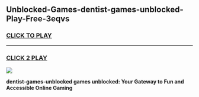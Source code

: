 
## Unblocked-Games-dentist-games-unblocked-Play-Free-3eqvs
<h3>
<a href="https://premium76.site?title=dentist-games-unblocked&ref=21A">CLICK TO PLAY</a></h3>
<hr>

<h3>
<a href="https://premium76.site?title=dentist-games-unblocked&ref=21A">CLICK 2 PLAY</a>
  
</h3>

<a href="https://premium76.site?title=dentist-games-unblocked&ref=21A"><img src="https://clearcache.store/games.png"></a>


**dentist-games-unblocked games unblocked: Your Gateway to Fun and Accessible Online Gaming**
